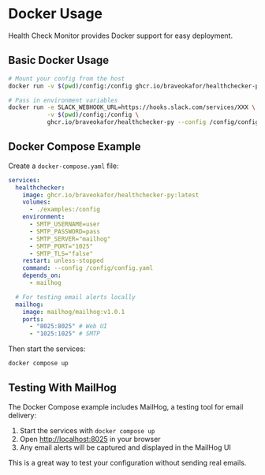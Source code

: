 # Docker Usage

Health Check Monitor provides Docker support for easy deployment.

## Basic Docker Usage

```bash
# Mount your config from the host
docker run -v $(pwd)/config:/config ghcr.io/braveokafor/healthchecker-py --config /config/config.yaml

# Pass in environment variables
docker run -e SLACK_WEBHOOK_URL=https://hooks.slack.com/services/XXX \
           -v $(pwd)/config:/config \
           ghcr.io/braveokafor/healthchecker-py --config /config/config.yaml
```

## Docker Compose Example

Create a `docker-compose.yaml` file:

```yaml
services:
  healthchecker:
    image: ghcr.io/braveokafor/healthchecker-py:latest
    volumes:
      - ./examples:/config
    environment:
      - SMTP_USERNAME=user
      - SMTP_PASSWORD=pass
      - SMTP_SERVER="mailhog"
      - SMTP_PORT="1025"
      - SMTP_TLS="false"
    restart: unless-stopped
    command: --config /config/config.yaml
    depends_on:
      - mailhog

  # For testing email alerts locally
  mailhog:
    image: mailhog/mailhog:v1.0.1
    ports:
      - "8025:8025" # Web UI
      - "1025:1025" # SMTP
```

Then start the services:

```bash
docker compose up
```

## Testing With MailHog

The Docker Compose example includes MailHog, a testing tool for email delivery:

1. Start the services with `docker compose up`
2. Open [http://localhost:8025](http://localhost:8025) in your browser
3. Any email alerts will be captured and displayed in the MailHog UI

This is a great way to test your configuration without sending real emails.